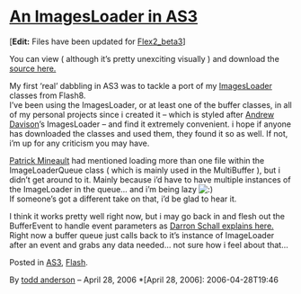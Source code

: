 # [An ImagesLoader in AS3](http://custardbelly.com/blog/2006/04/28/an-imagesloader-in-as3/)

[**Edit:** Files have been updated for [Flex2_beta3](http://labs.adobe.com/)]

You can view ( although it’s pretty unexciting visually ) and download the [source here.](javascript:MM_openBrWindow('http://www.custardbelly.com/blog/files/ImagesLoader/imgsLoader.html','imgsLoader','resizable=no,width=325,height=360');)

My first ‘real’ dabbling in AS3 was to tackle a port of my [ImagesLoader](http://custardbelly.com/blog/?p=27) classes from Flash8.  
I’ve been using the ImagesLoader, or at least one of the buffer classes, in all of my personal projects since i created it – which is styled after [Andrew Davison](http://fivedots.coe.psu.ac.th/~ad/)’s ImagesLoader – and find it extremely convenient. i hope if anyone has downloaded the classes and used them, they found it so as well. If not, i’m up for any criticism you may have.

[Patrick Mineault](http://www.5etdemi.com/blog/) had mentioned loading more than one file within the ImageLoaderQueue class ( which is mainly used in the MultiBuffer ), but i didn’t get around to it. Mainly because i’d have to have multiple instances of the ImageLoader in the queue… and i’m being lazy ![:)](http://custardbelly.com/blog/wp-includes/images/smilies/icon_smile.gif)  
If someone’s got a different take on that, i’d be glad to hear it.

I think it works pretty well right now, but i may go back in and flesh out the BufferEvent to handle event parameters as [Darron Schall explains here.](http://www.darronschall.com/weblog/archives/000191.cfm) Right now a buffer queue just calls back to it’s instance of ImageLoader after an event and grabs any data needed… not sure how i feel about that…

Posted in [AS3](http://custardbelly.com/blog/category/as3/), [Flash](http://custardbelly.com/blog/category/flash/).

By [todd anderson](http://custardbelly.com/blog/author/todd-anderson/) – April 28, 2006
  *[April 28, 2006]: 2006-04-28T19:46
